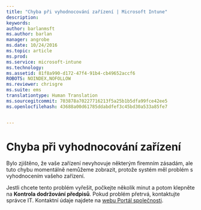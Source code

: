 ```yaml
---
title: "Chyba při vyhodnocování zařízení | Microsoft Intune"
description: 
keywords: 
author: barlanmsft
ms.author: barlan
manager: angrobe
ms.date: 10/24/2016
ms.topic: article
ms.prod: 
ms.service: microsoft-intune
ms.technology: 
ms.assetid: 81f8a990-d172-47f4-91b4-cb49652accf6
ROBOTS: NOINDEX,NOFOLLOW
ms.reviewer: chrisgre
ms.suite: ems
translationtype: Human Translation
ms.sourcegitcommit: 703878a70227716213f5a25b1b5dfa99fce42ee5
ms.openlocfilehash: 43688a00d61785ddabdfef3c45bd30a533a85fe7


---
```



# <a name="error-evaluating-device"></a>Chyba při vyhodnocování zařízení
Bylo zjištěno, že vaše zařízení nevyhovuje některým firemním zásadám, ale tuto chybu momentálně nemůžeme zobrazit, protože systém měl problém s vyhodnocením vašeho zařízení.  

Jestli chcete tento problém vyřešit, počkejte několik minut a potom klepněte na **Kontrola dodržování předpisů**. Pokud problém přetrvá, kontaktujte správce IT. Kontaktní údaje najdete na [webu Portál společnosti](http://portal.manage.microsoft.com).



<!--HONumber=Oct16_HO2-->


